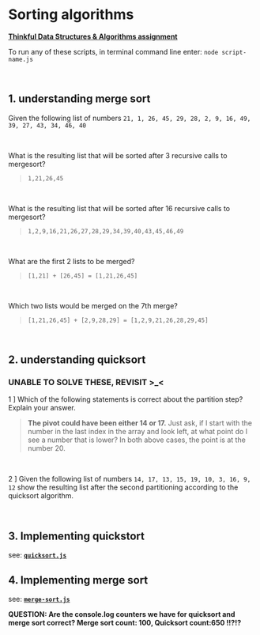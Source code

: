 # Sorting algorithms

**[Thinkful Data Structures & Algorithms assignment](https://courses.thinkful.com/dsa-v1/checkpoint/10#assignment)**

To run any of these scripts, in terminal command line enter: `node script-name.js`



<br />


## 1. understanding merge sort

Given the following list of numbers `21, 1, 26, 45, 29, 28, 2, 9, 16, 49, 39, 27, 43, 34, 46, 40`


<br />

What is the resulting list that will be sorted after 3 recursive calls to mergesort?

> `1,21,26,45`


<br />

What is the resulting list that will be sorted after 16 recursive calls to mergesort?

> `1,2,9,16,21,26,27,28,29,34,39,40,43,45,46,49`


<br />

What are the first 2 lists to be merged?

> `[1,21] + [26,45] = [1,21,26,45]` 


<br />

Which two lists would be merged on the 7th merge?

> `[1,21,26,45] + [2,9,28,29] = [1,2,9,21,26,28,29,45]`



<br />


## 2. understanding quicksort

### UNABLE TO SOLVE THESE, REVISIT >_<

1 ] Which of the following statements is correct about the partition step? Explain your answer.

> **The pivot could have been either 14 or 17.** Just ask, if I start with the number in the last index in the array and look left, at what point do I see a number that is lower? In both above cases, the point is at the number 20.


<br />

2 ] Given the following list of numbers `14, 17, 13, 15, 19, 10, 3, 16, 9, 12` show the resulting list after the second partitioning according to the quicksort algorithm.




<br />


## 3. Implementing quickstort

see: **[`quicksort.js`](https://github.com/artificialarea/DSA-Sorting/blob/main/quicksort.js)**


## 4. Implementing merge sort

see: **[`merge-sort.js`](https://github.com/artificialarea/DSA-Sorting/blob/main/merge-sort.js)**

**QUESTION: Are the console.log counters we have for quicksort and merge sort correct? Merge sort count: 100, Quicksort count:650 !!?!?**